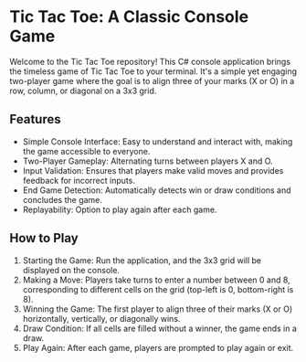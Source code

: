 # Tic Tac Toe: A Classic Console Game
Welcome to the Tic Tac Toe repository! This C# console application brings the timeless game of Tic Tac Toe to your terminal. It's a simple yet engaging two-player game where the goal is to align three of your marks (X or O) in a row, column, or diagonal on a 3x3 grid.
## Features
* Simple Console Interface: Easy to understand and interact with, making the game accessible to everyone.
* Two-Player Gameplay: Alternating turns between players X and O.
* Input Validation: Ensures that players make valid moves and provides feedback for incorrect inputs.
* End Game Detection: Automatically detects win or draw conditions and concludes the game.
* Replayability: Option to play again after each game.
## How to Play
1. Starting the Game: Run the application, and the 3x3 grid will be displayed on the console.
2. Making a Move: Players take turns to enter a number between 0 and 8, corresponding to different cells on the grid (top-left is 0, bottom-right is 8).
3. Winning the Game: The first player to align three of their marks (X or O) horizontally, vertically, or diagonally wins.
4. Draw Condition: If all cells are filled without a winner, the game ends in a draw.
5. Play Again: After each game, players are prompted to play again or exit.
